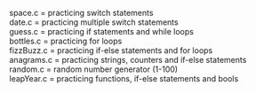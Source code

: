 space.c = practicing switch statements  
date.c = practicing multiple switch statements  
guess.c = practicing if statements and while loops  
bottles.c = practicing for loops  
fizzBuzz.c = practicing if-else statements and for loops  
anagrams.c = practicing strings, counters and if-else statements  
random.c = random number generator (1-100)  
leapYear.c = practicing functions, if-else statements and bools
